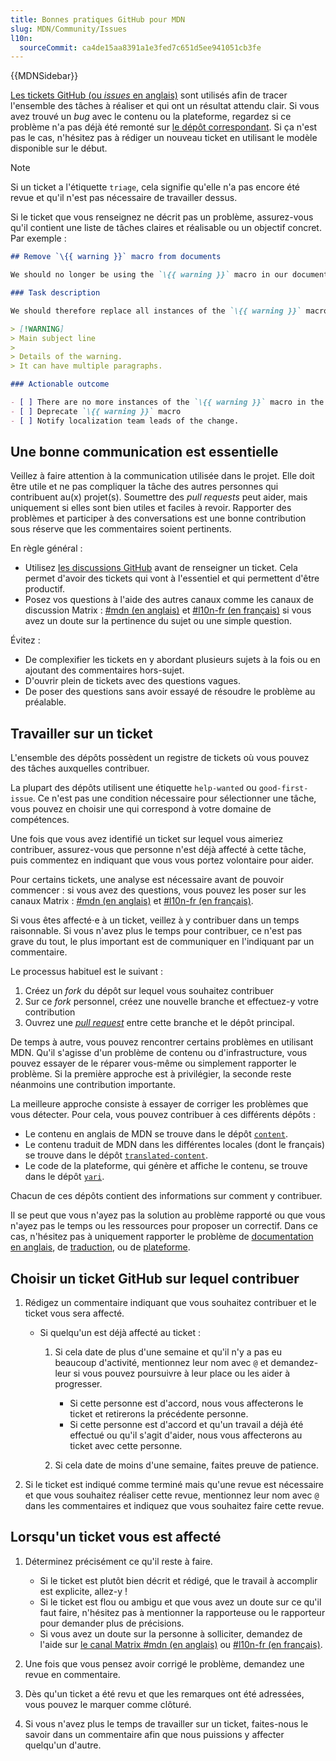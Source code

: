 ```yaml
---
title: Bonnes pratiques GitHub pour MDN
slug: MDN/Community/Issues
l10n:
  sourceCommit: ca4de15aa8391a1e3fed7c651d5ee941051cb3fe
---
```


{{MDNSidebar}}

[Les tickets GitHub (ou <i lang="en">issues</i> en anglais)](https://docs.github.com/en/github/managing-your-work-on-github/about-issues) sont utilisés afin de tracer l'ensemble des tâches à réaliser et qui ont un résultat attendu clair. Si vous avez trouvé un <i lang="en">bug</i> avec le contenu ou la plateforme, regardez si ce problème n'a pas déjà été remonté sur [le dépôt correspondant](/fr/docs/orphaned/MDN/Community/Contributing/Our_repositories). Si ça n'est pas le cas, n'hésitez pas à rédiger un nouveau ticket en utilisant le modèle disponible sur le début.

> [!NOTE]
> Si un ticket a l'étiquette `triage`, cela signifie qu'elle n'a pas encore été revue et qu'il n'est pas nécessaire de travailler dessus.

Si le ticket que vous renseignez ne décrit pas un problème, assurez-vous qu'il contient une liste de tâches claires et réalisable ou un objectif concret. Par exemple&nbsp;:

```markdown
## Remove `\{{ warning }}` macro from documents

We should no longer be using the `\{{ warning }}` macro in our documentation.

### Task description

We should therefore replace all instances of the `\{{ warning }}` macro with the following:

> [!WARNING]
> Main subject line
>
> Details of the warning.
> It can have multiple paragraphs.

### Actionable outcome

- [ ] There are no more instances of the `\{{ warning }}` macro in the `mdn/content` repository.
- [ ] Deprecate `\{{ warning }}` macro
- [ ] Notify localization team leads of the change.
```

## Une bonne communication est essentielle

Veillez à faire attention à la communication utilisée dans le projet. Elle doit être utile et ne pas compliquer la tâche des autres personnes qui contribuent au(x) projet(s). Soumettre des <i lang="en">pull requests</i> peut aider, mais uniquement si elles sont bien utiles et faciles à revoir. Rapporter des problèmes et participer à des conversations est une bonne contribution sous réserve que les commentaires soient pertinents.

En règle général&nbsp;:

- Utilisez [les discussions GitHub](https://github.com/mdn/mdn-community/discussions) avant de renseigner un ticket. Cela permet d'avoir des tickets qui vont à l'essentiel et qui permettent d'être productif.
- Posez vos questions à l'aide des autres canaux comme les canaux de discussion Matrix&nbsp;: [#mdn (en anglais)](https://chat.mozilla.org/#/room/#mdn:mozilla.org) et [#l10n-fr (en français)](https://matrix.to/#/#l10n-fr:mozilla.org) si vous avez un doute sur la pertinence du sujet ou une simple question.

Évitez&nbsp;:

- De complexifier les tickets en y abordant plusieurs sujets à la fois ou en ajoutant des commentaires hors-sujet.
- D'ouvrir plein de tickets avec des questions vagues.
- De poser des questions sans avoir essayé de résoudre le problème au préalable.

## Travailler sur un ticket

L'ensemble des dépôts possèdent un registre de tickets où vous pouvez des tâches auxquelles contribuer.

La plupart des dépôts utilisent une étiquette `help-wanted` ou `good-first-issue`. Ce n'est pas une condition nécessaire pour sélectionner une tâche, vous pouvez en choisir une qui correspond à votre domaine de compétences.

Une fois que vous avez identifié un ticket sur lequel vous aimeriez contribuer, assurez-vous que personne n'est déjà affecté à cette tâche, puis commentez en indiquant que vous vous portez volontaire pour aider.

Pour certains tickets, une analyse est nécessaire avant de pouvoir commencer&nbsp;: si vous avez des questions, vous pouvez les poser sur les canaux Matrix&nbsp;: [#mdn (en anglais)](https://chat.mozilla.org/#/room/#mdn:mozilla.org) et [#l10n-fr (en français)](https://matrix.to/#/#l10n-fr:mozilla.org).

Si vous êtes affecté⋅e à un ticket, veillez à y contribuer dans un temps raisonnable. Si vous n'avez plus le temps pour contribuer, ce n'est pas grave du tout, le plus important est de communiquer en l'indiquant par un commentaire.

Le processus habituel est le suivant&nbsp;:

1. Créez un <i lang="en">fork</i> du dépôt sur lequel vous souhaitez contribuer
2. Sur ce <i lang="en">fork</i> personnel, créez une nouvelle branche et effectuez-y votre contribution
3. Ouvrez une [<i lang="en">pull request</i>](/fr/docs/MDN/Community/Pull_requests) entre cette branche et le dépôt principal.

De temps à autre, vous pouvez rencontrer certains problèmes en utilisant MDN. Qu'il s'agisse d'un problème de contenu ou d'infrastructure, vous pouvez essayer de le réparer vous-même ou simplement rapporter le problème. Si la première approche est à privilégier, la seconde reste néanmoins une contribution importante.

La meilleure approche consiste à essayer de corriger les problèmes que vous détecter. Pour cela, vous pouvez contribuer à ces différents dépôts&nbsp;:

- Le contenu en anglais de MDN se trouve dans le dépôt [`content`](https://github.com/mdn/content).
- Le contenu traduit de MDN dans les différentes locales (dont le français) se trouve dans le dépôt [`translated-content`](https://github.com/mdn/translated-content).
- Le code de la plateforme, qui génère et affiche le contenu, se trouve dans le dépôt [`yari`](https://github.com/mdn/yari).

Chacun de ces dépôts contient des informations sur comment y contribuer.

Il se peut que vous n'ayez pas la solution au problème rapporté ou que vous n'ayez pas le temps ou les ressources pour proposer un correctif. Dans ce cas, n'hésitez pas à uniquement rapporter le problème de [documentation en anglais](https://github.com/mdn/content/issues), de [traduction](https://github.com/mdn/translated-content/issues), ou de [plateforme](https://github.com/mdn/yari/issues).

## Choisir un ticket GitHub sur lequel contribuer

1. Rédigez un commentaire indiquant que vous souhaitez contribuer et le ticket vous sera affecté.
   - Si quelqu'un est déjà affecté au ticket&nbsp;:
     1. Si cela date de plus d'une semaine et qu'il n'y a pas eu beaucoup d'activité, mentionnez leur nom avec `@` et demandez-leur si vous pouvez poursuivre à leur place ou les aider à progresser.
        - Si cette personne est d'accord, nous vous affecterons le ticket et retirerons la précédente personne.
        - Si cette personne est d'accord et qu'un travail a déjà été effectué ou qu'il s'agit d'aider, nous vous affecterons au ticket avec cette personne.

     2. Si cela date de moins d'une semaine, faites preuve de patience.

2. Si le ticket est indiqué comme terminé mais qu'une revue est nécessaire et que vous souhaitez réaliser cette revue, mentionnez leur nom avec `@` dans les commentaires et indiquez que vous souhaitez faire cette revue.

## Lorsqu'un ticket vous est affecté

1. Déterminez précisément ce qu'il reste à faire.
   - Si le ticket est plutôt bien décrit et rédigé, que le travail à accomplir est explicite, allez-y&nbsp;!
   - Si le ticket est flou ou ambigu et que vous avez un doute sur ce qu'il faut faire, n'hésitez pas à mentionner la rapporteuse ou le rapporteur pour demander plus de précisions.
   - Si vous avez un doute sur la personne à solliciter, demandez de l'aide sur [le canal Matrix #mdn (en anglais)](https://chat.mozilla.org/#/room/#mdn:mozilla.org) ou [#l10n-fr (en français)](https://matrix.to/#/#l10n-fr:mozilla.org).

2. Une fois que vous pensez avoir corrigé le problème, demandez une revue en commentaire.
3. Dès qu'un ticket a été revu et que les remarques ont été adressées, vous pouvez le marquer comme clôturé.
4. Si vous n'avez plus le temps de travailler sur un ticket, faites-nous le savoir dans un commentaire afin que nous puissions y affecter quelqu'un d'autre.
